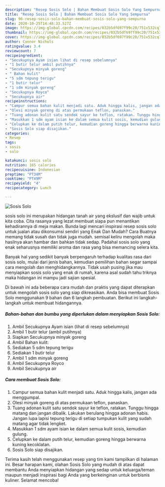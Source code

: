 ```yaml
---
description: "Resep Sosis Solo | Bahan Membuat Sosis Solo Yang Sempurna"
title: "Resep Sosis Solo | Bahan Membuat Sosis Solo Yang Sempurna"
slug: 96-resep-sosis-solo-bahan-membuat-sosis-solo-yang-sempurna
date: 2020-10-25T14:48:33.527Z
image: https://img-global.cpcdn.com/recipes/032b5df697f99c20/751x532cq70/sosis-solo-foto-resep-utama.jpg
thumbnail: https://img-global.cpcdn.com/recipes/032b5df697f99c20/751x532cq70/sosis-solo-foto-resep-utama.jpg
cover: https://img-global.cpcdn.com/recipes/032b5df697f99c20/751x532cq70/sosis-solo-foto-resep-utama.jpg
author: Connor Nichols
ratingvalue: 3.4
reviewcount: 7
recipeingredient:
- "Secukupnya Ayam isian lihat di resep sebelumnya"
- "1 butir telur ambil putihnya"
- "Secukupnya minyak goreng"
- " Bahan kulit"
- "5 sdm tepung terigu"
- "1 butir telur"
- "1 sdm minyak goreng"
- "Secukupnya Royco"
- "Secukupnya air"
recipeinstructions:
- "Campur semua bahan kulit menjadi satu. Aduk hingga kalis, jangan ada menggumpal."
- "Olesi minyak goreng di atas permukaan teflon, panaskan."
- "Tuang adonan kulit satu sendok sayur ke teflon, ratakan. Tunggu hingga matang dan jangan dibalik. Lakukan berulang hingga adonan habis. Jangan lupa lapisi tepung terigu di setiap tumpukan kulit yang sudah matang agar tidak lengket."
- "Masukkan 1 sdm ayam isian ke dalam semua kulit sosis, kemudian gulung."
- "Celupkan ke dalam putih telur, kemudian goreng hingga berwarna kuning kecoklatan."
- "Sosis Solo siap disajikan."
categories:
- Resep
tags:
- sosis
- solo

katakunci: sosis solo 
nutrition: 165 calories
recipecuisine: Indonesian
preptime: "PT34M"
cooktime: "PT49M"
recipeyield: "4"
recipecategory: Lunch

---
```



![Sosis Solo](https://img-global.cpcdn.com/recipes/032b5df697f99c20/751x532cq70/sosis-solo-foto-resep-utama.jpg)


sosis solo ini merupakan hidangan tanah air yang ekslusif dan wajib untuk kita coba. Cita rasanya yang lezat membuat siapa pun menantikan kehadirannya di meja makan.
Bunda lagi mencari inspirasi resep sosis solo untuk jualan atau dikonsumsi sendiri yang Enak Dan Mudah? Cara Buatnya memang tidak susah dan tidak juga mudah. semisal keliru mengolah maka hasilnya akan hambar dan bahkan tidak sedap. Padahal sosis solo yang enak seharusnya memiliki aroma dan rasa yang bisa memancing selera kita.



Banyak hal yang sedikit banyak berpengaruh terhadap kualitas rasa dari sosis solo, mulai dari jenis bahan, kemudian pemilihan bahan segar sampai cara mengolah dan menghidangkannya. Tidak usah pusing jika mau menyiapkan sosis solo yang enak di rumah, karena asal sudah tahu triknya maka hidangan ini mampu jadi sajian spesial.


Di bawah ini ada beberapa cara mudah dan praktis yang dapat diterapkan untuk mengolah sosis solo yang siap dikreasikan. Anda bisa membuat Sosis Solo menggunakan 9 bahan dan 6 langkah pembuatan. Berikut ini langkah-langkah untuk membuat hidangannya.

<!--inarticleads1-->

##### Bahan-bahan dan bumbu yang diperlukan dalam menyiapkan Sosis Solo:

1. Ambil Secukupnya Ayam isian (lihat di resep sebelumnya)
1. Ambil 1 butir telur (ambil putihnya)
1. Siapkan Secukupnya minyak goreng
1. Ambil  Bahan kulit:
1. Sediakan 5 sdm tepung terigu
1. Sediakan 1 butir telur
1. Ambil 1 sdm minyak goreng
1. Ambil Secukupnya Royco
1. Ambil Secukupnya air




<!--inarticleads2-->

##### Cara membuat Sosis Solo:

1. Campur semua bahan kulit menjadi satu. Aduk hingga kalis, jangan ada menggumpal.
1. Olesi minyak goreng di atas permukaan teflon, panaskan.
1. Tuang adonan kulit satu sendok sayur ke teflon, ratakan. Tunggu hingga matang dan jangan dibalik. Lakukan berulang hingga adonan habis. Jangan lupa lapisi tepung terigu di setiap tumpukan kulit yang sudah matang agar tidak lengket.
1. Masukkan 1 sdm ayam isian ke dalam semua kulit sosis, kemudian gulung.
1. Celupkan ke dalam putih telur, kemudian goreng hingga berwarna kuning kecoklatan.
1. Sosis Solo siap disajikan.




Terima kasih telah menggunakan resep yang tim kami tampilkan di halaman ini. Besar harapan kami, olahan Sosis Solo yang mudah di atas dapat membantu Anda menyiapkan hidangan yang sedap untuk keluarga/teman maupun menjadi inspirasi bagi Anda yang berkeinginan untuk berbisnis kuliner. Selamat mencoba!
